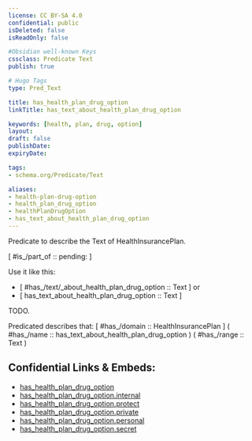 ```yaml
---
license: CC BY-SA 4.0
confidential: public
isDeleted: false
isReadOnly: false

#Obsidian well-known Keys
cssclass: Predicate Text
publish: true

# Hugo Tags
type: Pred_Text

title: has_health_plan_drug_option
linkTitle: has_text_about_health_plan_drug_option

keywords: [health, plan, drug, option]
layout: 
draft: false
publishDate:
expiryDate: 

tags:
- schema.org/Predicate/Text

aliases:
- health-plan-drug-option
- health_plan_drug_option
- healthPlanDrugOption
- has_text_about_health_plan_drug_option
---
```


Predicate to describe the Text of HealthInsurancePlan.

[ #is_/part_of :: pending: ]

Use it like this: 
- [ #has_/text/_about_health_plan_drug_option :: Text ] or 
- [ has_text_about_health_plan_drug_option :: Text ] 

TODO.

Predicated describes that: 
[ #has_/domain  :: HealthInsurancePlan ]
( #has_/name :: has_text_about_health_plan_drug_option )
( #has_/range :: Text )



## Confidential Links & Embeds: 
- [has_health_plan_drug_option](../../../../_public/schema.org/Predicate/Texts/has_health_plan_drug_option.md) 
- [has_health_plan_drug_option.internal](../../../../_internal/schema.org/Predicate/Texts/has_health_plan_drug_option.internal.md) 
- [has_health_plan_drug_option.protect](../../../../_protect/schema.org/Predicate/Texts/has_health_plan_drug_option.protect.md) 
- [has_health_plan_drug_option.private](../../../../_private/schema.org/Predicate/Texts/has_health_plan_drug_option.private.md) 
- [has_health_plan_drug_option.personal](../../../../_personal/schema.org/Predicate/Texts/has_health_plan_drug_option.personal.md) 
- [has_health_plan_drug_option.secret](../../../../_secret/schema.org/Predicate/Texts/has_health_plan_drug_option.secret.md) 
